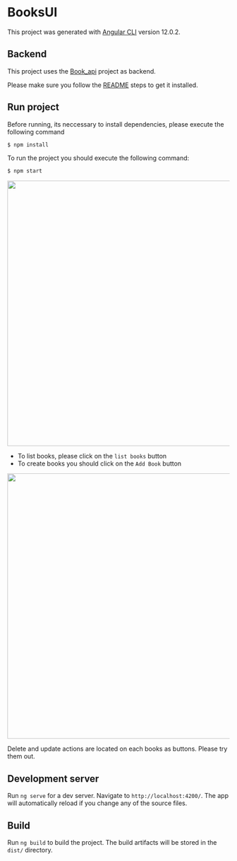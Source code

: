 # BooksUI

This project was generated with [Angular CLI](https://github.com/angular/angular-cli) version 12.0.2.

## Backend

This project uses the [Book_api](https://github.com/andreshugueth/books_api) project as backend.

Please make sure you follow the [README](https://github.com/andreshugueth/books_api/blob/main/README.md) steps to get it installed.

## Run project

Before running, its neccessary to install dependencies, please execute the following command
```bash
$ npm install
```

To run the project you should execute the following command:

```bash
$ npm start
```

<p align=center>
<img src="https://i.imgur.com/08Ts70X.png" atl="book-app" width=600px>
</p>

* To list books, please click on the `list books` button
* To create books you should click on the `Add Book` button

<p align=center>
<img src="https://i.imgur.com/RempkSq.png" atl="book-app" width=600px>
</p>

Delete and update actions are located on each books as buttons. Please try them out.

## Development server

Run `ng serve` for a dev server. Navigate to `http://localhost:4200/`. The app will automatically reload if you change any of the source files.

## Build

Run `ng build` to build the project. The build artifacts will be stored in the `dist/` directory.
